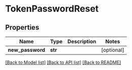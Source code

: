 # TokenPasswordReset

## Properties
Name | Type | Description | Notes
------------ | ------------- | ------------- | -------------
**new_password** | **str** |  | [optional] 

[[Back to Model list]](../README.md#documentation-for-models) [[Back to API list]](../README.md#documentation-for-api-endpoints) [[Back to README]](../README.md)


